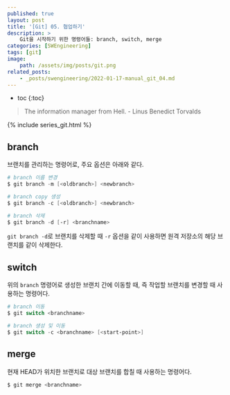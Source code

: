 ```yaml
---
published: true
layout: post
title: '[Git] 05. 협업하기'
description: >
    Git을 시작하기 위한 명령어들: branch, switch, merge
categories: [SWEngineering]
tags: [git]
image:
    path: /assets/img/posts/git.png
related_posts:
    - _posts/swengineering/2022-01-17-manual_git_04.md
---
```

* toc
{:toc}

> The information manager from Hell. - Linus Benedict Torvalds

{% include series_git.html %}

## branch

브랜치를 관리하는 명령어로, 주요 옵션은 아래와 같다.  

```powershell
# branch 이름 변경
$ git branch -m [<oldbranch>] <newbranch>

# branch copy 생성
$ git branch -c [<oldbranch>] <newbranch>

# branch 삭제
$ git branch -d [-r] <branchname>
```

`git branch -d`로 브랜치를 삭제할 때 `-r` 옵션을 같이 사용하면 원격 저장소의 해당 브랜치를 같이 삭제한다.  

## switch

위의 `branch` 명령어로 생성한 브랜치 간에 이동할 때, 즉 작업할 브랜치를 변경할 때 사용하는 명령어다.  

```powershell
# branch 이동
$ git switch <branchname>

# branch 생성 및 이동
$ git switch -c <branchname> [<start-point>]
```

## merge

현재 HEAD가 위치한 브랜치로 대상 브랜치를 합칠 때 사용하는 명령어다.  

```powershell
$ git merge <branchname>
```